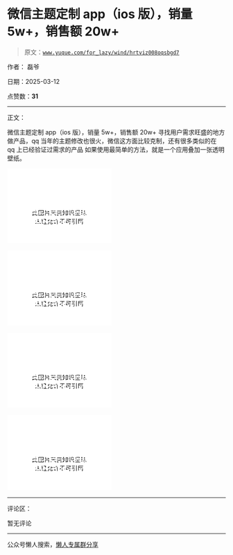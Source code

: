 # 微信主题定制 app（ios 版），销量 5w+，销售额 20w+

> 原文：[`www.yuque.com/for_lazy/wind/hrtviz008oqsbgd7`](https://www.yuque.com/for_lazy/wind/hrtviz008oqsbgd7)

作者： 磊爷

日期：2025-03-12

点赞数：**31**

* * *

正文：

微信主题定制 app（ios 版），销量 5w+，销售额 20w+
寻找用户需求旺盛的地方做产品，qq 当年的主题修改也很火，微信这方面比较克制，还有很多类似的在 qq 上已经验证过需求的产品
如果使用最简单的方法，就是一个应用叠加一张透明壁纸。

![](img/cbde38bed8c8c79cde06a75d5280422c.png "None")

![](img/cd7232eb7c1ad0e08e90d93bcb7404c3.png "None")

![](img/36eedf12426b7fc7f2f4e74d1dd65dec.png "None")

![](img/7d4cafc43efb5a32c95e05baa9af29b3.png "None")

* * *

评论区：

暂无评论

* * *

公众号懒人搜索，[懒人专属群分享](https://lazybook.fun/#/blog/group)